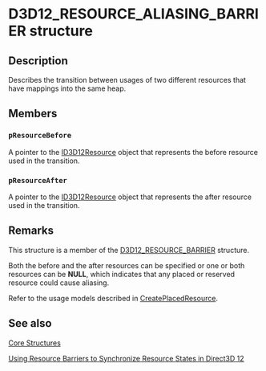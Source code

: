 # D3D12_RESOURCE_ALIASING_BARRIER structure

## Description

Describes the transition between usages of two different resources that have mappings into the same heap.

## Members

### `pResourceBefore`

A pointer to the [ID3D12Resource](https://learn.microsoft.com/windows/desktop/api/d3d12/nn-d3d12-id3d12resource) object that represents the before resource used in the transition.

### `pResourceAfter`

A pointer to the [ID3D12Resource](https://learn.microsoft.com/windows/desktop/api/d3d12/nn-d3d12-id3d12resource) object that represents the after resource used in the transition.

## Remarks

This structure is a member of the [D3D12_RESOURCE_BARRIER](https://learn.microsoft.com/windows/desktop/api/d3d12/ns-d3d12-d3d12_resource_barrier) structure.

Both the before and the after resources can be specified or one or both resources can be **NULL**, which indicates that any placed or reserved resource could cause aliasing.

Refer to the usage models described in [CreatePlacedResource](https://learn.microsoft.com/windows/desktop/api/d3d12/nf-d3d12-id3d12device-createplacedresource).

## See also

[Core Structures](https://learn.microsoft.com/windows/desktop/direct3d12/direct3d-12-structures)

[Using Resource Barriers to Synchronize Resource States in Direct3D 12](https://learn.microsoft.com/windows/desktop/direct3d12/using-resource-barriers-to-synchronize-resource-states-in-direct3d-12)